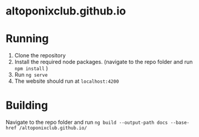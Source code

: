 # altoponixclub.github.io

# Running
1. Clone the repository
2. Install the required node packages. (navigate to the repo folder and run ``npm install`` )
3. Run ``ng serve``
4. The website should run at ``localhost:4200``

# Building
Navigate to the repo folder and run
``ng build --output-path docs --base-href /altoponixclub.github.io/``